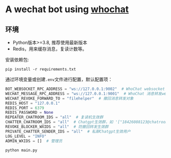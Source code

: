 # A wechat bot using [whochat](https://github.com/amchii/whochat)

## 环境
* Python版本>=3.8, 推荐使用最新版本
* Redis，用来缓存消息，复读计数等。


安装依赖包:
```shell
pip install -r requirements.txt
```
通过环境变量或创建`.env`文件进行配置，默认配置项：

```python
BOT_WEBSOCKET_RPC_ADDRESS = "ws://127.0.0.1:9002"  # WhoChat websocket rpc 地址
WECHAT_MESSAGE_RPC_ADDRESS = "ws://127.0.0.1:9001"  # WhoChat 消息转发websocket地址
WECHAT_REVOKE_FORWARD_TO = "filehelper"  # 撤回消息转发对象
REDIS_HOST = "127.0.0.1"
REDIS_PORT = 6379
REDIS_PASSWORD = None
REPEATER_CHATROOM_IDS = "all"  # 复读机生效群
CHATTER_CHATROOM_IDS = "all"  # Chatgpt生效群，如 '["18426088123@chatroom", "20813231234@chatroom"]'
REVOKE_BLOCKER_WXIDS = "all"  # 防撤回转发生效群
PRIVATE_CHATTER_SENDER_IDS = "all"  # 私聊Chatgpt生效用户
LOG_LEVEL = "INFO"
ADMIN_WXIDS = []  # 管理员
```

```shell
python main.py
```
